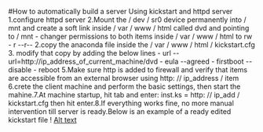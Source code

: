 #How to automatically build a server Using kickstart and httpd server 
1.configure httpd server 2.Mount the / dev / sr0 device permanently into / mnt
and create a soft link inside / var / www / html called dvd
and pointing to / mnt - changer permissions to both items inside / var / www / html to rw - r --r-- 
2.copy the anaconda file inside the / var / www / html / kickstart.cfg 3.
modify that copy by adding the below lines - url --url=http://ip_address_of_current_machine/dvd 
    - eula --agreed
    - firstboot --disable
    - reboot 5.Make sure http is added to firewall
    and verify that items are accessible
from an external browser using http: // ip_address / item 6.crete the client machine
    and perform the basic settings,
    then start the mahine.7.At machine startup,
    hit tab
    and enter: inst.ks = http: // ip_add / kickstart.cfg then hit enter.8.If everything works fine,
    no more manual intervention till server is ready.Below is an example of a ready edited kickstart file ! [Alt text](image.png)
